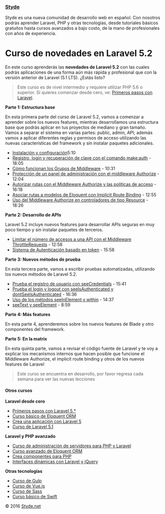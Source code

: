 ### [Styde](https://styde.net/)

Styde es una nueva comunidad de desarrollo web en español.
                    Con nosotros podrás aprender Laravel, PHP y otras tecnologías,
                    desde tutoriales básicos gratuitos hasta cursos avanzados a bajo costo,
                    de la mano de profesionales con años de experiencia.

# Curso de novedades en Laravel 5.2

En este curso aprenderás las **novedades de Laravel 5.2** con las cuales podrás aplicaciones de una forma aún más rápida y profesional que con la versión anterior de Laravel (5.1 LTS). ¿Estás listo?

> Este curso es de nivel intermedio y requiere utilizar PHP 5.6 o superior. Si quieres comenzar desde cero, ve: [Primeros pasos con Laravel](https://styde.net/curso-primeros-pasos-con-laravel-5/).

**Parte 1: Estructura base**

En esta primera parte del curso de Laravel 5.2, vamos a comenzar a aprender sobre los nuevos features, mientras desarrollamos una estructura base que podrás aplicar en tus proyectos de mediano y gran tamaño. Vamos a separar el sistema en varias partes: public, admin, API; además vamos a aplicar diferentes reglas y permisos de acceso utilizando las nuevas características del framework y sin instalar paquetes adicionales.

*   [Instalación y configuración](https://styde.net/instalacion-y-configuracion-de-laravel-5-2/)5:10
*   [Registro, login y recuperación de clave con el comando make:auth](https://styde.net/registro-login-y-recuperacion-de-clave-con-el-comando-makeauth-en-laravel-5-2/) - 18:05
*   [Cómo funcionan los Grupos de Middleware](https://styde.net/como-funcionan-los-grupos-de-middleware-en-laravel-5-2/) - 10:31
*   [Protección de un panel de administración con el middleware Authorize](https://styde.net/proteccion-de-un-panel-de-administracion-con-el-middleware-authorize/) - 12:04
*   [Autorizar rutas con el Middleware Authorize y las políticas de acceso](https://styde.net/autorizar-rutas-con-el-middleware-authorize-y-las-politicas-de-acceso-en-laravel-5-2/) - 16:18
*   [Asociar rutas a modelos de Eloquent con Implicit Route Binding](https://styde.net/asociar-rutas-a-modelos-de-eloquent-con-implicit-route-binding/) - 12:55
*   [Uso del Middleware Authorize en controladores de tipo Resource](https://styde.net/uso-del-middleware-authorize-en-controladores-de-tipo-resource/) - 18:26

**Parte 2: Desarrollo de APIs**

Laravel 5.2 incluye nuevos features para desarrollar APIs seguras en muy poco tiempo y sin instalar paquetes de terceros.

*   [Limitar el número de accesos a una API con el Middleware ThrottleRequests](https://styde.net/limitar-el-numero-de-accesos-a-una-api-con-el-middleware-throttlerequests-de-laravel-5-2/) - 12:58
*   [Sistema de Autenticación basado en token](https://styde.net/videotutorial-sistema-de-autenticacion-basado-en-token-en-laravel-5-2/) - 15:58

**Parte 3: Nuevos métodos de prueba**

En esta tercera parte, vamos a escribir pruebas automatizadas, utilizando los nuevos métodos de Laravel 5.2.

*   [Prueba el registro de usuario con seeCredentials](https://styde.net/prueba-el-registro-de-usuario-con-seecredentials-en-laravel-5-2/) - 15:41
*   [Prueba el login y logout con seeIsAuthenticated y dontSeeIsAuthenticated](https://styde.net/prueba-el-login-y-logout-con-seeisauthenticated-y-dontseeisauthenticated/) - 16:36
*   [Uso de los métodos seeInElement y within](https://styde.net/metodos-de-pruebas-within-y-seeinelement-de-interactswithpages-en-laravel-5-2/) - 14:37
*   [seeText y seeElement](https://styde.net/pruebas-con-los-metodos-seetext-y-seeelement/) - 8:59

**Parte 4: Más features**

En esta parte 4, aprenderemos sobre los nuevos features de Blade y otro componentes del framework.

**Parte 5: En la matrix**

En esta quinta parte, vamos a revisar el código fuente de Laravel y te voy a explicar los mecanismos internos que hacen posible que funcione el Middleware Authorize, el implicit route binding y otros de los nuevos features de Laravel

> Este curso se encuentra en desarrollo, por favor regresa cada semana para ver las nuevas lecciones

#### Otros cursos

**Laravel desde cero**
*   [                        Primeros pasos con Laravel 5.*          ](https://styde.net/curso-primeros-pasos-con-laravel-5/)
*   [                        Curso básico de Eloquent ORM            ](https://styde.net/curso-basico-de-eloquent-orm-con-laravel-5-1/)
*   [                        Crea una aplicación con Laravel 5       ](https://styde.net/curso-crea-aplicaciones-con-laravel-5/)
*   [                        Curso de Laravel 5.1                    ](https://styde.net/curso-introductorio-laravel-5-1/)

**Laravel y PHP avanzado**
*   [                        Curso de administración de servidores para PHP y Laravel                    ](https://styde.net/curso-configuracion-administracion-de-servidores-php-laravel/)
*   [                        Curso avanzado de Eloquent ORM               ](https://styde.net/curso-avanzado-de-eloquent-orm/)
*   [                        Crea componentes para PHP                    ](https://styde.net/curso-crea-componentes-para-php-y-laravel/)
*   [                        Interfaces dinámicas con Laravel y jQuery    ](https://styde.net/curso-de-interfaces-dinamicas-con-laravel-y-jquery/)

**Otras tecnologías**
*   [Curso de Gulp](https://styde.net/curso-gulp-y-herramientas-de-automatizacion/)
*   [Curso de Vue.js](https://styde.net/curso-de-vue-js/)
*	[Curso de Sass](https://styde.net/curso-de-sass/)
*	[Curso básico de Swift](https://styde.net/curso-basico-de-swift/)

© 2016 [Styde.net](https://styde.net/)
